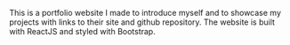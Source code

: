 This is a portfolio website I made to introduce myself and to showcase my projects with links to their site and github repository. The website is built with ReactJS and styled with Bootstrap.
